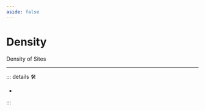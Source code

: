 ```yaml
---
aside: false
---
```

# Density

Density of Sites

---

<!-- =================================================== -->
<!-- =================================================== -->
<!-- =================================================== -->
<!-- =================================================== -->
<!-- =================================================== -->
::: details 🛠

-

:::
